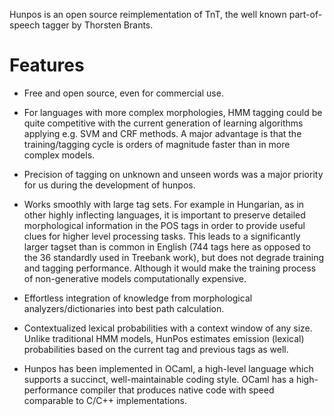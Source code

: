 Hunpos is an open source reimplementation of TnT, the well known part-of-speech tagger by Thorsten Brants.

# Features #

  * Free and open source, even for commercial use.

  * For languages with more complex morphologies, HMM tagging could be quite competitive with the current generation of learning algorithms applying e.g. SVM and CRF methods. A major advantage is that the training/tagging cycle is orders of magnitude faster than in more complex models.

  * Precision of tagging on unknown and unseen words was a major priority for us during the development of hunpos.

  * Works smoothly with large tag sets. For example in Hungarian, as in other highly inflecting languages, it is important to preserve detailed morphological information in the POS tags in order to provide useful clues for higher level processing tasks. This leads to a significantly larger tagset than is common in English (744 tags here as opposed to the 36 standardly used in Treebank work), but does not degrade training and tagging performance.  Although it would make the training process of non-generative models computationally expensive.

  * Effortless integration of knowledge from morphological analyzers/dictionaries into best path calculation.

  * Contextualized lexical probabilities with a context window of any size. Unlike traditional HMM models, HunPos estimates emission (lexical) probabilities based on the current tag and previous tags as well.

  * Hunpos has been implemented in OCaml, a high-level language which supports a succinct, well-maintainable coding style. OCaml has a high-performance compiler that produces native code with speed comparable to C/C++ implementations.
